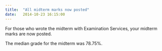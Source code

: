 ```yaml
---
title:  "All midterm marks now posted"
date:   2014-10-23 16:15:00
---
```


For those who wrote the midterm with Examination Services, your midterm
marks are now posted.

The median grade for the midterm was 78.75%.
